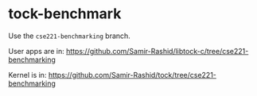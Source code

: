# tock-benchmark

Use the `cse221-benchmarking` branch.

User apps are in: https://github.com/Samir-Rashid/libtock-c/tree/cse221-benchmarking

Kernel is in: https://github.com/Samir-Rashid/tock/tree/cse221-benchmarking

